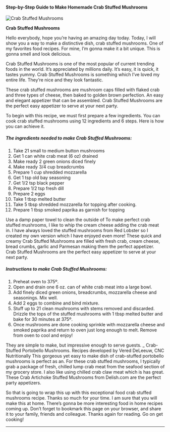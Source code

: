             

#### Step-by-Step Guide to Make Homemade Crab Stuffed Mushrooms

![Crab Stuffed Mushrooms](https://img-global.cpcdn.com/recipes/5339631922970624/751x532cq70/crab-stuffed-mushrooms-recipe-main-photo.jpg)

**Crab Stuffed Mushrooms**

Hello everybody, hope you’re having an amazing day today. Today, I will show you a way to make a distinctive dish, crab stuffed mushrooms. One of my favorites food recipes. For mine, I’m gonna make it a bit unique. This is gonna smell and look delicious.

Crab Stuffed Mushrooms is one of the most popular of current trending foods in the world. It’s appreciated by millions daily. It’s easy, it is quick, it tastes yummy. Crab Stuffed Mushrooms is something which I’ve loved my entire life. They’re nice and they look fantastic.

These crab stuffed mushrooms are mushroom caps filled with flaked crab and three types of cheese, then baked to golden brown perfection. An easy and elegant appetizer that can be assembled. Crab Stuffed Mushrooms are the perfect easy appetizer to serve at your next party.

To begin with this recipe, we must first prepare a few ingredients. You can cook crab stuffed mushrooms using 12 ingredients and 6 steps. Here is how you can achieve it.

##### The ingredients needed to make Crab Stuffed Mushrooms:

1.  Take 21 small to medium button mushrooms
2.  Get 1 can white crab meat (6 oz) drained
3.  Make ready 2 green onions diced finely
4.  Make ready 3/4 cup breadcrumbs
5.  Prepare 1 cup shredded mozzarella
6.  Get 1 tsp old bay seasoning
7.  Get 1/2 tsp black pepper
8.  Prepare 1/2 tsp fresh dill
9.  Prepare 2 eggs
10.  Take 1 tbsp melted butter
11.  Take 5 tbsp shredded mozzarella for topping after cooking.
12.  Prepare 1 tbsp smoked paprika as garnish for topping

Use a damp paper towel to clean the outside of To make perfect crab stuffed mushrooms, I like to whip the cream cheese adding the crab meat in. I have always loved the stuffed mushrooms from Red Lobster so I created my own version which I have enjoyed even more! These quick and creamy Crab Stuffed Mushrooms are filled with fresh crab, cream cheese, bread crumbs, garlic and Parmesan making them the perfect appetizer. Crab Stuffed Mushrooms are the perfect easy appetizer to serve at your next party.

##### Instructions to make Crab Stuffed Mushrooms:

1.  Preheat oven to 375º.
2.  Open and drain one 6 oz. can of white crab meat into a large bowl.
3.  Add finely diced green onions, breadcrumbs, mozzarella cheese and seasonings. Mix well.
4.  Add 2 eggs to combine and bind mixture.
5.  Stuff up to 21 clean mushrooms with stems removed and discarded. Drizzle the tops of the stuffed mushrooms with 1 tbsp melted butter and bake for 30 minutes at 375º.
6.  Once mushrooms are done cooking sprinkle with mozzarella cheese and smoked paprika and return to oven just long enough to melt. Remove from oven to cool and enjoy!

They are simple to make, but impressive enough to serve guests. \_ Crab-Stuffed Portobello Mushrooms. Recipes developed by Vered DeLeeuw, CNC Nutritionally This gorgeous yet easy to make dish of crab-stuffed portobello mushrooms is perfect as an. For these crab stuffed mushrooms, I typically grab a package of fresh, chilled lump crab meat from the seafood section of my grocery store. I also like using chilled crab claw meat which is has great. These Crab Artichoke Stuffed Mushrooms from Delish.com are the perfect party appetizers.

So that is going to wrap this up with this exceptional food crab stuffed mushrooms recipe. Thanks so much for your time. I am sure that you will make this at home. There’s gonna be more interesting food in home recipes coming up. Don’t forget to bookmark this page on your browser, and share it to your family, friends and colleague. Thanks again for reading. Go on get cooking!

* * *